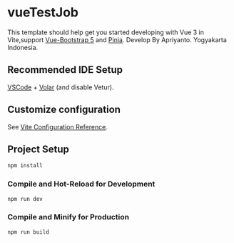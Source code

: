 # vueTestJob

This template should help get you started developing with Vue 3 in Vite,support [Vue-Bootstrap 5](https://bootstrap-vue-next.github.io/bootstrap-vue-next/docs.html) and [Pinia](https://pinia.vuejs.org/getting-started.html). Develop By Apriyanto. Yogyakarta Indonesia.


## Recommended IDE Setup

[VSCode](https://code.visualstudio.com/) + [Volar](https://marketplace.visualstudio.com/items?itemName=Vue.volar) (and disable Vetur).

## Customize configuration

See [Vite Configuration Reference](https://vite.dev/config/).

## Project Setup

```sh
npm install
```

### Compile and Hot-Reload for Development

```sh
npm run dev
```

### Compile and Minify for Production

```sh
npm run build
```
